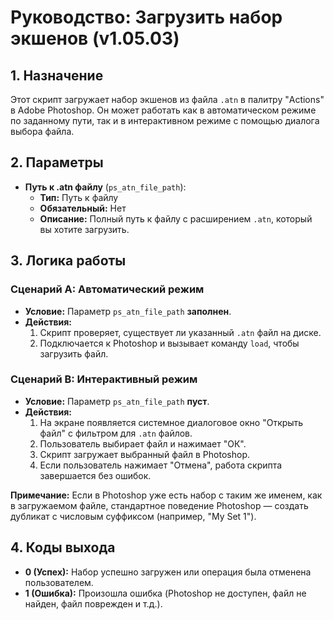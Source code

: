# Руководство: Загрузить набор экшенов (v1.05.03)

## 1. Назначение

Этот скрипт загружает набор экшенов из файла `.atn` в палитру "Actions" в Adobe Photoshop. Он может работать как в автоматическом режиме по заданному пути, так и в интерактивном режиме с помощью диалога выбора файла.

## 2. Параметры

-   **Путь к .atn файлу** (`ps_atn_file_path`):
    -   **Тип:** Путь к файлу
    -   **Обязательный:** Нет
    -   **Описание:** Полный путь к файлу с расширением `.atn`, который вы хотите загрузить.

## 3. Логика работы

### Сценарий A: Автоматический режим
-   **Условие:** Параметр `ps_atn_file_path` **заполнен**.
-   **Действия:**
    1.  Скрипт проверяет, существует ли указанный `.atn` файл на диске.
    2.  Подключается к Photoshop и вызывает команду `load`, чтобы загрузить файл.

### Сценарий B: Интерактивный режим
-   **Условие:** Параметр `ps_atn_file_path` **пуст**.
-   **Действия:**
    1.  На экране появляется системное диалоговое окно "Открыть файл" с фильтром для `.atn` файлов.
    2.  Пользователь выбирает файл и нажимает "ОК".
    3.  Скрипт загружает выбранный файл в Photoshop.
    4.  Если пользователь нажимает "Отмена", работа скрипта завершается без ошибок.

**Примечание:** Если в Photoshop уже есть набор с таким же именем, как в загружаемом файле, стандартное поведение Photoshop — создать дубликат с числовым суффиксом (например, "My Set 1").

## 4. Коды выхода
- **0 (Успех):** Набор успешно загружен или операция была отменена пользователем.
- **1 (Ошибка):** Произошла ошибка (Photoshop не доступен, файл не найден, файл поврежден и т.д.).